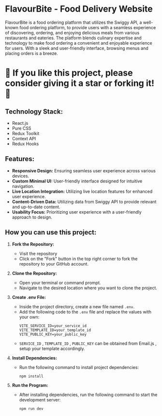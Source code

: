 # FlavourBite - Food Delivery Website

FlavourBite is a food ordering platform that utilizes the Swiggy API, a well-known food ordering platform, to provide users with a seamless experience of discovering, ordering, and enjoying delicious meals from various restaurants and eateries. The platform blends culinary expertise and technology to make food ordering a convenient and enjoyable experience for users. With a sleek and user-friendly interface, browsing menus and placing orders is a breeze.
# 💖 If you like this project, please consider giving it a star or forking it! 💖







## Technology Stack:
- React.js
- Pure CSS
- Redux Toolkit
- Context API
- Redux Hooks

## Features:
- **Responsive Design:** Ensuring seamless user experience across various devices.
- **Custom Minimal UI:** User-friendly interface designed for intuitive navigation.
- **Live Location Integration:** Utilizing live location features for enhanced user experience.
- **Content-Driven Data:** Utilizing data from Swiggy API to provide relevant and up-to-date content.
- **Usability Focus:** Prioritizing user experience with a user-friendly approach to design.


 


## How you can use this project:

1. **Fork the Repository:**
   - Visit the repository 
   - Click on the "Fork" button in the top right corner to fork the repository to your GitHub account.

2. **Clone the Repository:**
   - Open your terminal or command prompt.
   - Navigate to the desired location where you want to clone the project.


3. **Create .env File:**
   - Inside the project directory, create a new file named `.env`.
   - Add the following code to the `.env` file and replace the values with your own:
     ```
     VITE_SERVICE_ID=your_service_id
     VITE_TEMPLATE_ID=your_template_id
     VITE_PUBLIC_KEY=your_public_key
     ```
   - `SERVICE_ID` , `TEMPLATE_ID` , `PUBLIC_KEY` can be obtained from Email.js , setup your template accordingly. 

4. **Install Dependencies:**
   - Run the following command to install project dependencies:
     ```
     npm install
     ```

5. **Run the Program:**
   - After installing dependencies, run the following command to start the development server:
     ```
     npm run dev
     ```
